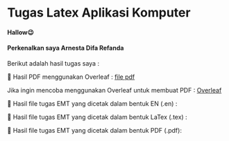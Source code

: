 # Tugas Latex Aplikasi Komputer
#### Hallow😉
#### Perkenalkan saya Arnesta Difa Refanda

Berikut adalah hasil tugas saya :

🌻 Hasil PDF menggunakan Overleaf : 
[file pdf](https://github.com/Arnestadipp/Latexdifa/files/13524419/Latex.Difa.pdf)

Jika ingin mencoba menggunakan Overleaf untuk membuat PDF :
[Overleaf](https://www.overleaf.com/project/6568b12d47dec6bb71d0915b)

🌻 Hasil file tugas EMT yang dicetak dalam bentuk EN (.en) :

🌻 Hasil file tugas EMT yang dicetak dalam bentuk LaTex (.tex) :

🌻 Hasil file tugas EMT yang dicetak dalam bentuk PDF (.pdf):
